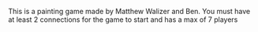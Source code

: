 This is a painting game made by Matthew Walizer and Ben. You must have at least 2 connections for the game to start and has a max of 7 players